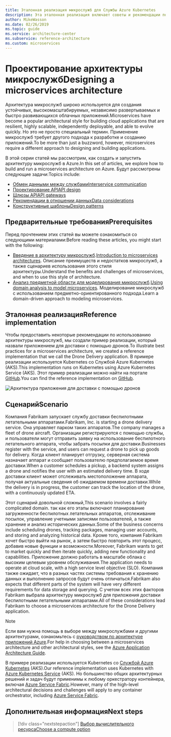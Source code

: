 ```yaml
---
title: Эталонная реализация микрослужб для Службы Azure Kubernetes
description: Эта эталонная реализация включает советы и рекомендации по использованию архитектуры микрослужб
author: MikeWasson
ms.date: 02/26/2019
ms.topic: guide
ms.service: architecture-center
ms.subservice: reference-architecture
ms.custom: microservices
---
```


# <a name="designing-a-microservices-architecture"></a><span data-ttu-id="a2f42-103">Проектирование архитектуры микрослужб</span><span class="sxs-lookup"><span data-stu-id="a2f42-103">Designing a microservices architecture</span></span>

<span data-ttu-id="a2f42-104">Архитектура микрослужб широко используется для создания устойчивых, высокомасштабируемых, независимо развертываемых и быстро развивающихся облачных приложений.</span><span class="sxs-lookup"><span data-stu-id="a2f42-104">Microservices have become a popular architectural style for building cloud applications that are resilient, highly scalable, independently deployable, and able to evolve quickly.</span></span> <span data-ttu-id="a2f42-105">Но это не просто специальный термин. Применение микрослужб требует другого подхода к разработке и созданию приложений.</span><span class="sxs-lookup"><span data-stu-id="a2f42-105">To be more than just a buzzword, however, microservices require a different approach to designing and building applications.</span></span>

<span data-ttu-id="a2f42-106">В этой серии статей мы рассмотрим, как создать и запустить архитектуру микрослужб в Azure.</span><span class="sxs-lookup"><span data-stu-id="a2f42-106">In this set of articles, we explore how to build and run a microservices architecture on Azure.</span></span> <span data-ttu-id="a2f42-107">Будут рассмотрены следующие задачи:</span><span class="sxs-lookup"><span data-stu-id="a2f42-107">Topics include:</span></span>

- [<span data-ttu-id="a2f42-108">Обмен данными между службами</span><span class="sxs-lookup"><span data-stu-id="a2f42-108">Interservice communication</span></span>](./interservice-communication.md)
- [<span data-ttu-id="a2f42-109">Проектирование API</span><span class="sxs-lookup"><span data-stu-id="a2f42-109">API design</span></span>](./api-design.md)
- [<span data-ttu-id="a2f42-110">Шлюзы API</span><span class="sxs-lookup"><span data-stu-id="a2f42-110">API gateways</span></span>](./gateway.md)
- [<span data-ttu-id="a2f42-111">Рекомендации в отношении данных</span><span class="sxs-lookup"><span data-stu-id="a2f42-111">Data considerations</span></span>](./data-considerations.md)
- [<span data-ttu-id="a2f42-112">Конструктивные шаблоны</span><span class="sxs-lookup"><span data-stu-id="a2f42-112">Design patterns</span></span>](./patterns.md)

## <a name="prerequisites"></a><span data-ttu-id="a2f42-113">Предварительные требования</span><span class="sxs-lookup"><span data-stu-id="a2f42-113">Prerequisites</span></span>

<span data-ttu-id="a2f42-114">Перед прочтением этих статей вы можете ознакомиться со следующими материалами:</span><span class="sxs-lookup"><span data-stu-id="a2f42-114">Before reading these articles, you might start with the following:</span></span>

- <span data-ttu-id="a2f42-115">[Введение в архитектуру микрослужб](../introduction.md).</span><span class="sxs-lookup"><span data-stu-id="a2f42-115">[Introduction to microservices architectures](../introduction.md).</span></span> <span data-ttu-id="a2f42-116">Описание преимуществ и недостатков микрослужб, а также сценариев использования этого стиля архитектуры.</span><span class="sxs-lookup"><span data-stu-id="a2f42-116">Understand the benefits and challenges of microservices, and when to use this style of architecture.</span></span>
- <span data-ttu-id="a2f42-117">[Анализ предметной области для моделирования микрослужб](../model/domain-analysis.md).</span><span class="sxs-lookup"><span data-stu-id="a2f42-117">[Using domain analysis to model microservices](../model/domain-analysis.md).</span></span> <span data-ttu-id="a2f42-118">Моделирование микрослужб с использованием предметно-ориентированного подхода.</span><span class="sxs-lookup"><span data-stu-id="a2f42-118">Learn a domain-driven approach to modeling microservices.</span></span>

## <a name="reference-implementation"></a><span data-ttu-id="a2f42-119">Эталонная реализация</span><span class="sxs-lookup"><span data-stu-id="a2f42-119">Reference implementation</span></span>

<span data-ttu-id="a2f42-120">Чтобы предоставить некоторые рекомендации по использованию архитектуры микрослужб, мы создали пример реализации, который назвали приложением для доставки с помощью дронов.</span><span class="sxs-lookup"><span data-stu-id="a2f42-120">To illustrate best practices for a microservices architecture, we created a reference implementation that we call the Drone Delivery application.</span></span> <span data-ttu-id="a2f42-121">В примере реализации используется Kubernetes со Службой Azure Kubernetes (AKS).</span><span class="sxs-lookup"><span data-stu-id="a2f42-121">This implementation runs on Kubernetes using Azure Kubernetes Service (AKS).</span></span> <span data-ttu-id="a2f42-122">Этот пример реализации можно найти на портале [GitHub][drone-ri].</span><span class="sxs-lookup"><span data-stu-id="a2f42-122">You can find the reference implementation on [GitHub][drone-ri].</span></span>

![Архитектура приложения для доставки с помощью дронов](../images/drone-delivery.png)

## <a name="scenario"></a><span data-ttu-id="a2f42-124">Сценарий</span><span class="sxs-lookup"><span data-stu-id="a2f42-124">Scenario</span></span>

<span data-ttu-id="a2f42-125">Компания Fabrikam запускает службу доставки беспилотными летательными аппаратами.</span><span class="sxs-lookup"><span data-stu-id="a2f42-125">Fabrikam, Inc. is starting a drone delivery service.</span></span> <span data-ttu-id="a2f42-126">Она управляет парком таких аппаратов.</span><span class="sxs-lookup"><span data-stu-id="a2f42-126">The company manages a fleet of drone aircraft.</span></span> <span data-ttu-id="a2f42-127">Организации регистрируются с помощью службы, и пользователи могут отправить заявку на использование беспилотного летательного аппарата, чтобы забрать посылки для доставки.</span><span class="sxs-lookup"><span data-stu-id="a2f42-127">Businesses register with the service, and users can request a drone to pick up goods for delivery.</span></span> <span data-ttu-id="a2f42-128">Когда клиент планирует отгрузку, серверная система назначает аппарат и сообщает пользователю предполагаемое время доставки.</span><span class="sxs-lookup"><span data-stu-id="a2f42-128">When a customer schedules a pickup, a backend system assigns a drone and notifies the user with an estimated delivery time.</span></span> <span data-ttu-id="a2f42-129">В ходе доставки клиент может отслеживать местоположение аппарата, получая актуальные сведения об ожидаемом времени доставки.</span><span class="sxs-lookup"><span data-stu-id="a2f42-129">While the delivery is in progress, the customer can track the location of the drone, with a continuously updated ETA.</span></span>

<span data-ttu-id="a2f42-130">Этот сценарий довольной сложный,</span><span class="sxs-lookup"><span data-stu-id="a2f42-130">This scenario involves a fairly complicated domain.</span></span> <span data-ttu-id="a2f42-131">так как его этапы включают планирование загруженности беспилотных летательных аппаратов, отслеживание посылок, управление учетными записями пользователей, а также хранение и анализ исторических данных.</span><span class="sxs-lookup"><span data-stu-id="a2f42-131">Some of the business concerns include scheduling drones, tracking packages, managing user accounts, and storing and analyzing historical data.</span></span> <span data-ttu-id="a2f42-132">Кроме того, компания Fabrikam хочет быстро выйти на рынок, а затем быстро повторить этот процесс, добавив новые функции и возможности.</span><span class="sxs-lookup"><span data-stu-id="a2f42-132">Moreover, Fabrikam wants to get to market quickly and then iterate quickly, adding new functionality and capabilities.</span></span> <span data-ttu-id="a2f42-133">Приложение должно работать в масштабе облака с высоким целевым уровнем обслуживания.</span><span class="sxs-lookup"><span data-stu-id="a2f42-133">The application needs to operate at cloud scale, with a high service level objective (SLO).</span></span> <span data-ttu-id="a2f42-134">Компания также ожидает, что в разных частях системы требования к хранению данных и выполнению запросов будут очень отличаться.</span><span class="sxs-lookup"><span data-stu-id="a2f42-134">Fabrikam also expects that different parts of the system will have very different requirements for data storage and querying.</span></span> <span data-ttu-id="a2f42-135">С учетом всех этих факторов Fabrikam выбрала архитектуру микрослужб для приложения доставки беспилотными летательными аппаратами.</span><span class="sxs-lookup"><span data-stu-id="a2f42-135">All of these considerations lead Fabrikam to choose a microservices architecture for the Drone Delivery application.</span></span>

> [!NOTE]
> <span data-ttu-id="a2f42-136">Если вам нужна помощь в выборе между микрослужбами и другими архитектурами, ознакомьтесь с [руководством по архитектуре приложений Azure](../../guide/index.md).</span><span class="sxs-lookup"><span data-stu-id="a2f42-136">For help in choosing between a microservices architecture and other architectural styles, see the [Azure Application Architecture Guide](../../guide/index.md).</span></span>

<span data-ttu-id="a2f42-137">В примере реализации используется Kubernetes со [Службой Azure Kubernetes](/azure/aks/) (AKS).</span><span class="sxs-lookup"><span data-stu-id="a2f42-137">Our reference implementation uses Kubernetes with [Azure Kubernetes Service](/azure/aks/) (AKS).</span></span> <span data-ttu-id="a2f42-138">Но большинство общих архитектурных решений и задач будут применимы к любому оркестратору контейнера, включая [Azure Service Fabric](/azure/service-fabric/).</span><span class="sxs-lookup"><span data-stu-id="a2f42-138">However, many of the high-level architectural decisions and challenges will apply to any container orchestrator, including [Azure Service Fabric](/azure/service-fabric/).</span></span>

<!-- links -->

[drone-ri]: https://github.com/mspnp/microservices-reference-implementation

## <a name="next-steps"></a><span data-ttu-id="a2f42-139">Дополнительная информация</span><span class="sxs-lookup"><span data-stu-id="a2f42-139">Next steps</span></span>

> [!div class="nextstepaction"]
> [<span data-ttu-id="a2f42-140">Выбор вычислительного ресурса</span><span class="sxs-lookup"><span data-stu-id="a2f42-140">Choose a compute option</span></span>](./compute-options.md)